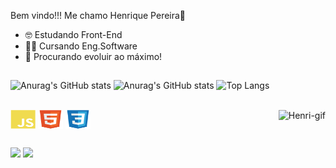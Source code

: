 Bem vindo!!! Me chamo Henrique Pereira👾

- 🤓 Estudando Front-End
- 🧗‍♂️ Cursando Eng.Software
- 🦾 Procurando evoluir ao máximo!

##

![Anurag's GitHub stats](https://github-readme-stats.vercel.app/api?username=Henriquetx06&showicons=true&theme=transparent)
![Anurag's GitHub stats](https://github-readme-stats.vercel.app/api?username=Henriquetx06&show_icons=true&theme=transparent)
![Top Langs](https://github-readme-stats.vercel.app/api/top-langs/?username=Henriquetx06&hide_progress=true&theme=transparent)

<div style="display: inline_block"><br>
  <img align="center" alt="Henri-Js" height="30" width="40" src="https://raw.githubusercontent.com/devicons/devicon/master/icons/javascript/javascript-plain.svg">
  <img align="center" alt="Henri-HTML" height="30" width="40" src="https://raw.githubusercontent.com/devicons/devicon/master/icons/html5/html5-original.svg">
  <img align="center" alt="Henri-CSS" height="30" width="40" src="https://raw.githubusercontent.com/devicons/devicon/master/icons/css3/css3-original.svg">
   <img align="right" alt="Henri-gif" src="https://cdn.discordapp.com/attachments/1187495339519914125/1208262794252648509/ezgif.com-resize_3.gif?ex=65e2a56a&is=65d0306a&hm=4024bbfe7ddb697592861a73621e959a0c69c9aac7c95a98c665568c5ad5785a&"
</div>

  ##
 
<div> 
  <a href = "mailto:henriquepereira1003@gmail.com"><img src="https://img.shields.io/badge/-Gmail-%23333?style=for-the-badge&logo=gmail&logoColor=white" target="_blank"></a>
  <a href="https://www.linkedin.com/in/henrique-pereira-teixeira-b761a720a/" target="_blank"><img src="https://img.shields.io/badge/-LinkedIn-%230077B5?style=for-the-badge&logo=linkedin&logoColor=white" target="_blank"></a>
</div>
